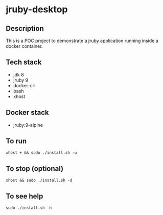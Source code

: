 # jruby-desktop

## Description
This is a POC project to demonstrate a
jruby application running inside a docker container.

## Tech stack
- jdk 8
- jruby 9
- docker-cli
- bash
- xhost

## Docker stack
- jruby:9-alpine

## To run
```xhost + && sudo ./install.sh -u```

## To stop (optional)
```xhost && sudo ./install.sh -d```

## To see help
`sudo ./install.sh -h`
